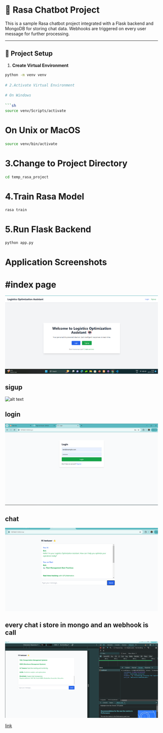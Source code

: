 # 🚀 Rasa Chatbot Project

This is a sample Rasa chatbot project integrated with a Flask backend and MongoDB for storing chat data. Webhooks are triggered on every user message for further processing.

---

## 📁 Project Setup

1. **Create Virtual Environment**

```bash
python -m venv venv

# 2.Activate Virtual Environment

# On Windows

```sh
source venv/Scripts/activate
```

# On Unix or MacOS

```sh
source venv/bin/activate
```

# 3.Change to Project Directory

```sh
cd temp_rasa_project
```


# 4.Train Rasa Model

```
rasa train
```


# 5.Run Flask Backend
```py
python app.py
```
# Application Screenshots
 # #index page 


 ![alt text](images/index.png)


 ## sigup 
 ![alt text](images/signup.png)

 ## login 

 ![alt text](images/login.png)


 ## chat 
 ![alt text](images/chat.png)

 ## every chat i store in mongo and an webhook is call
 ![alt text](images/webhook.png)


  
 [link](https://photos.app.goo.gl/6fZXFpinWGYtt6gL7)